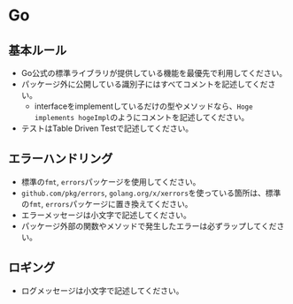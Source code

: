 # Go

## 基本ルール

- Go公式の標準ライブラリが提供している機能を最優先で利用してください。
- パッケージ外に公開している識別子にはすべてコメントを記述してください。
  - interfaceをimplementしているだけの型やメソッドなら、`Hoge implements hogeImpl`のようにコメントを記述してください。
- テストはTable Driven Testで記述してください。

## エラーハンドリング

- 標準の`fmt`, `errors`パッケージを使用してください。
- `github.com/pkg/errors`, `golang.org/x/xerrors`を使っている箇所は、標準の`fmt`, `errors`パッケージに置き換えてください。
- エラーメッセージは小文字で記述してください。
- パッケージ外部の関数やメソッドで発生したエラーは必ずラップしてください。

## ロギング

- ログメッセージは小文字で記述してください。
